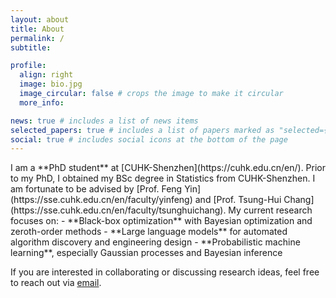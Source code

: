 ```yaml
---
layout: about
title: About
permalink: /
subtitle:

profile:
  align: right
  image: bio.jpg
  image_circular: false # crops the image to make it circular
  more_info: 

news: true # includes a list of news items
selected_papers: true # includes a list of papers marked as "selected={true}"
social: true # includes social icons at the bottom of the page
---
```

<div class="about-content" markdown="1">
I am a **PhD student** at [CUHK-Shenzhen](https://cuhk.edu.cn/en/). Prior to my PhD, I obtained my BSc degree in Statistics from CUHK-Shenzhen. I am fortunate to be advised by [Prof. Feng Yin](https://sse.cuhk.edu.cn/en/faculty/yinfeng) and [Prof. Tsung-Hui Chang](https://sse.cuhk.edu.cn/en/faculty/tsunghuichang). My current research focuses on:
- **Black-box optimization** with Bayesian optimization and zeroth-order methods
- **Large language models** for automated algorithm discovery and engineering design
- **Probabilistic machine learning**, especially Gaussian processes and Bayesian inference

If you are interested in collaborating or discussing research ideas, feel free to reach out via [email](mailto:richardsuwandi@link.cuhk.edu.cn).
</div>
